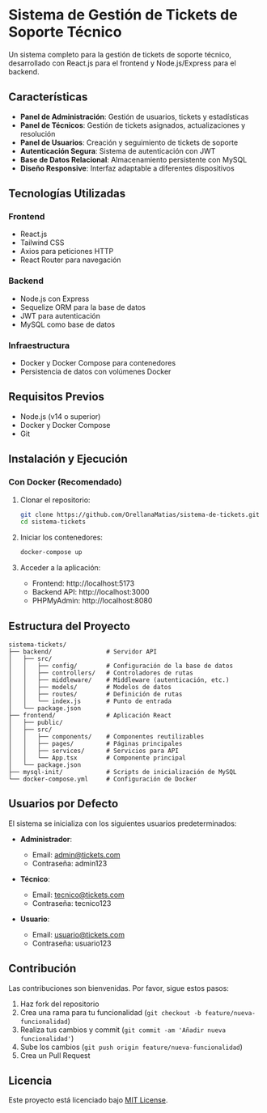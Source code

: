 # Sistema de Gestión de Tickets de Soporte Técnico

Un sistema completo para la gestión de tickets de soporte técnico, desarrollado con React.js para el frontend y Node.js/Express para el backend.

## Características

- **Panel de Administración**: Gestión de usuarios, tickets y estadísticas
- **Panel de Técnicos**: Gestión de tickets asignados, actualizaciones y resolución
- **Panel de Usuarios**: Creación y seguimiento de tickets de soporte
- **Autenticación Segura**: Sistema de autenticación con JWT
- **Base de Datos Relacional**: Almacenamiento persistente con MySQL
- **Diseño Responsive**: Interfaz adaptable a diferentes dispositivos

## Tecnologías Utilizadas

### Frontend
- React.js
- Tailwind CSS
- Axios para peticiones HTTP
- React Router para navegación

### Backend
- Node.js con Express
- Sequelize ORM para la base de datos
- JWT para autenticación
- MySQL como base de datos

### Infraestructura
- Docker y Docker Compose para contenedores
- Persistencia de datos con volúmenes Docker

## Requisitos Previos

- Node.js (v14 o superior)
- Docker y Docker Compose
- Git

## Instalación y Ejecución

### Con Docker (Recomendado)

1. Clonar el repositorio:
   ```bash
   git clone https://github.com/OrellanaMatias/sistema-de-tickets.git
   cd sistema-tickets
   ```

2. Iniciar los contenedores:
   ```bash
   docker-compose up
   ```

3. Acceder a la aplicación:
   - Frontend: http://localhost:5173
   - Backend API: http://localhost:3000
   - PHPMyAdmin: http://localhost:8080


## Estructura del Proyecto

```
sistema-tickets/
├── backend/               # Servidor API
│   ├── src/
│   │   ├── config/        # Configuración de la base de datos
│   │   ├── controllers/   # Controladores de rutas
│   │   ├── middleware/    # Middleware (autenticación, etc.)
│   │   ├── models/        # Modelos de datos
│   │   ├── routes/        # Definición de rutas
│   │   └── index.js       # Punto de entrada
│   └── package.json
├── frontend/              # Aplicación React
│   ├── public/
│   ├── src/
│   │   ├── components/    # Componentes reutilizables
│   │   ├── pages/         # Páginas principales
│   │   ├── services/      # Servicios para API
│   │   └── App.tsx        # Componente principal
│   └── package.json
├── mysql-init/            # Scripts de inicialización de MySQL
└── docker-compose.yml     # Configuración de Docker
```

## Usuarios por Defecto

El sistema se inicializa con los siguientes usuarios predeterminados:

- **Administrador**: 
  - Email: admin@tickets.com
  - Contraseña: admin123

- **Técnico**: 
  - Email: tecnico@tickets.com
  - Contraseña: tecnico123

- **Usuario**: 
  - Email: usuario@tickets.com
  - Contraseña: usuario123

## Contribución

Las contribuciones son bienvenidas. Por favor, sigue estos pasos:

1. Haz fork del repositorio
2. Crea una rama para tu funcionalidad (`git checkout -b feature/nueva-funcionalidad`)
3. Realiza tus cambios y commit (`git commit -am 'Añadir nueva funcionalidad'`)
4. Sube los cambios (`git push origin feature/nueva-funcionalidad`)
5. Crea un Pull Request

## Licencia

Este proyecto está licenciado bajo [MIT License](LICENSE). 
